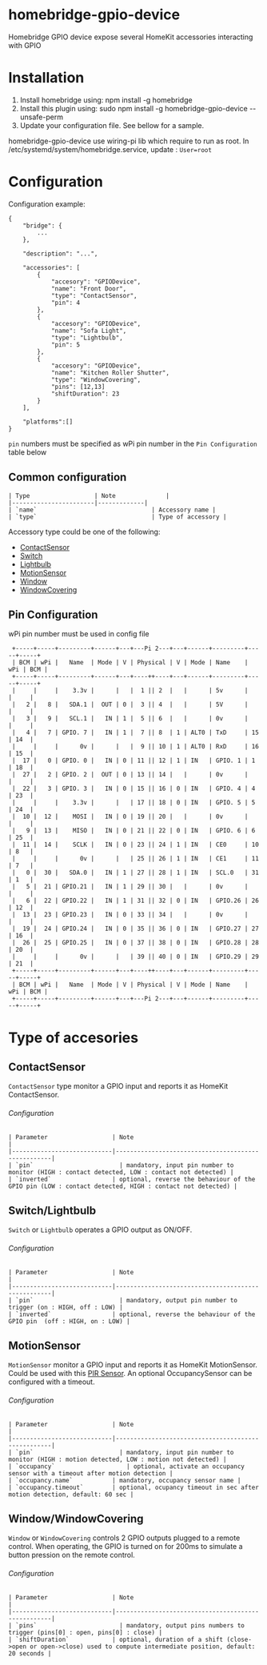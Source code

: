 # homebridge-gpio-device

Homebridge GPIO device expose several HomeKit accessories interacting with GPIO

# Installation

1. Install homebridge using: npm install -g homebridge
2. Install this plugin using: sudo npm install -g homebridge-gpio-device --unsafe-perm
3. Update your configuration file. See bellow for a sample.

homebridge-gpio-device use wiring-pi lib which require to run as root.
In /etc/systemd/system/homebridge.service, update : `User=root`

# Configuration

Configuration example:
```
{
	"bridge": {
		...
	},

	"description": "...",

	"accessories": [
		{
			"accesory": "GPIODevice",
			"name": "Front Door",
			"type": "ContactSensor",
			"pin": 4
		},
		{
			"accesory": "GPIODevice",
			"name": "Sofa Light",
			"type": "Lightbulb",
			"pin": 5
		},
		{
			"accesory": "GPIODevice",
			"name": "Kitchen Roller Shutter",
			"type": "WindowCovering",
			"pins": [12,13]
			"shiftDuration": 23
		}
	],

	"platforms":[]
}
```

`pin` numbers must be specified as wPi pin number in the `Pin Configuration` table below

## Common configuration
```
| Type                  | Note				|
|-----------------------|-------------|
| `name`								| Accessory name |
| `type`								| Type of accessory |
```

Accessory type could be one of the following:
* [ContactSensor](#contactsensor)
* [Switch](#switch/lightbulb)
* [Lightbulb](#switch/lightbulb)
* [MotionSensor](#motionsensor)
* [Window](#window/windowcovering)
* [WindowCovering](#window/windowcovering)

## Pin Configuration

wPi pin number must be used in config file

```
 +-----+-----+---------+------+---+---Pi 2---+---+------+---------+-----+-----+
 | BCM | wPi |   Name  | Mode | V | Physical | V | Mode | Name    | wPi | BCM |
 +-----+-----+---------+------+---+----++----+---+------+---------+-----+-----+
 |     |     |    3.3v |      |   |  1 || 2  |   |      | 5v      |     |     |
 |   2 |   8 |   SDA.1 |  OUT | 0 |  3 || 4  |   |      | 5V      |     |     |
 |   3 |   9 |   SCL.1 |   IN | 1 |  5 || 6  |   |      | 0v      |     |     |
 |   4 |   7 | GPIO. 7 |   IN | 1 |  7 || 8  | 1 | ALT0 | TxD     | 15  | 14  |
 |     |     |      0v |      |   |  9 || 10 | 1 | ALT0 | RxD     | 16  | 15  |
 |  17 |   0 | GPIO. 0 |   IN | 0 | 11 || 12 | 1 | IN   | GPIO. 1 | 1   | 18  |
 |  27 |   2 | GPIO. 2 |  OUT | 0 | 13 || 14 |   |      | 0v      |     |     |
 |  22 |   3 | GPIO. 3 |   IN | 0 | 15 || 16 | 0 | IN   | GPIO. 4 | 4   | 23  |
 |     |     |    3.3v |      |   | 17 || 18 | 0 | IN   | GPIO. 5 | 5   | 24  |
 |  10 |  12 |    MOSI |   IN | 0 | 19 || 20 |   |      | 0v      |     |     |
 |   9 |  13 |    MISO |   IN | 0 | 21 || 22 | 0 | IN   | GPIO. 6 | 6   | 25  |
 |  11 |  14 |    SCLK |   IN | 0 | 23 || 24 | 1 | IN   | CE0     | 10  | 8   |
 |     |     |      0v |      |   | 25 || 26 | 1 | IN   | CE1     | 11  | 7   |
 |   0 |  30 |   SDA.0 |   IN | 1 | 27 || 28 | 1 | IN   | SCL.0   | 31  | 1   |
 |   5 |  21 | GPIO.21 |   IN | 1 | 29 || 30 |   |      | 0v      |     |     |
 |   6 |  22 | GPIO.22 |   IN | 1 | 31 || 32 | 0 | IN   | GPIO.26 | 26  | 12  |
 |  13 |  23 | GPIO.23 |   IN | 0 | 33 || 34 |   |      | 0v      |     |     |
 |  19 |  24 | GPIO.24 |   IN | 0 | 35 || 36 | 0 | IN   | GPIO.27 | 27  | 16  |
 |  26 |  25 | GPIO.25 |   IN | 0 | 37 || 38 | 0 | IN   | GPIO.28 | 28  | 20  |
 |     |     |      0v |      |   | 39 || 40 | 0 | IN   | GPIO.29 | 29  | 21  |
 +-----+-----+---------+------+---+----++----+---+------+---------+-----+-----+
 | BCM | wPi |   Name  | Mode | V | Physical | V | Mode | Name    | wPi | BCM |
 +-----+-----+---------+------+---+---Pi 2---+---+------+---------+-----+-----+
```

# Type of accesories

## ContactSensor

`ContactSensor` type monitor a GPIO input and reports it as HomeKit ContactSensor.

###### Configuration
```
| Parameter                  | Note 																							|
|----------------------------|----------------------------------------------------|
| `pin`               		   | mandatory, input pin number to monitor (HIGH : contact detected, LOW : contact not detected) |
| `inverted`               	 | optional, reverse the behaviour of the GPIO pin (LOW : contact detected, HIGH : contact not detected) |
```

## Switch/Lightbulb

`Switch` or `Lightbulb` operates a GPIO output as ON/OFF.

###### Configuration
```
| Parameter                  | Note 																							|
|----------------------------|----------------------------------------------------|
| `pin`               		   | mandatory, output pin number to trigger (on : HIGH, off : LOW) |
| `inverted`               	 | optional, reverse the behaviour of the GPIO pin  (off : HIGH, on : LOW) |
```

## MotionSensor

`MotionSensor` monitor a GPIO input and reports it as HomeKit MotionSensor.
Could be used with this [PIR Sensor](http://snootlab.com/adafruit/285-capteur-de-presence-pir.html).
An optional OccupancySensor can be configured with a timeout.

###### Configuration
```
| Parameter                  | Note 																							|
|----------------------------|----------------------------------------------------|
| `pin`               		   | mandatory, input pin number to monitor (HIGH : motion detected, LOW : motion not detected) |
| `occupancy`            		 | optional, activate an occupancy sensor with a timeout after motion detection |
| `occupancy.name`           | mandatory, occupancy sensor name |
| `occupancy.timeout`        | optional, ocupancy timeout in sec after motion detection, default: 60 sec |
```

## Window/WindowCovering

`Window` or `WindowCovering` controls 2 GPIO outputs plugged to a remote control.
When operating, the GPIO is turned on for 200ms to simulate a button pression on the remote control.

###### Configuration
```
| Parameter                  | Note 																							|
|----------------------------|----------------------------------------------------|
| `pins`               		   | mandatory, output pins numbers to trigger (pins[0] : open, pins[0] : close) |
| `shiftDuration`            | optional, duration of a shift (close->open or open->close) used to compute intermediate position, default: 20 seconds |
```